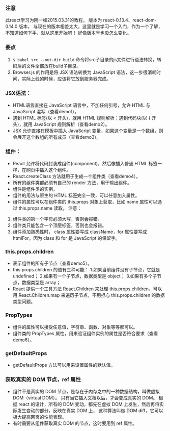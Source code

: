 ### 注意
此react学习为阮一峰2015.03.31的教程，
版本为 react-0.13.4、react-dom-0.14.0 版本，
与现在的版本相差太大，这里就是学习一个入门，作为一个了解，不知道如何下手，就从这里开始吧！
好像版本号也没怎么变化。


### 要点
1. `$ babel src --out-dir build` 命令将src子目录的js文件进行语法转换，转码后的文件全部放在build子目录。
2. Browser.js 的作用是将 JSX 语法转换为 JavaScript 语法，这一步很消耗时间，实际上线的时候，应该将它放到服务器完成。

### JSX语法：
- HTML语言直接在 JavaScript 语言中，不加任何引号，允许 HTML 与 JavaScript 混写（查看demo1）。
- 遇到 HTML 标签(以 < 开头)，就用 HTML 规则解析；遇到代码块(以 { 开头)，就用 JavaScript 规则解析（查看demo2）。
- JSX 允许直接在模板中插入 JavaScript 变量，如果这个变量是一个数组，则会展开这个数组的所有成员（查看demo3）。

### 组件：
- React 允许将代码封装成组件(component)，然后像插入普通 HTML 标签一样，在网页中插入这个组件。
- React.createClass 方法就用于生成一个组件类（查看demo4）。
- 所有的组件类都必须有自己的 render 方法，用于输出组件。
- 组件是组件类的实例。
- 组件的用法与原生的 HTML 标签完全一致，可以任意加入属性。
- 组件的属性可以在组件类的 this.props 对象上获取，比如 name 属性可以通过 this.props.name 读取。
注意：
1. 组件类的第一个字母必须大写，否则会报错。
2. 组件类只能包含一个顶层标签，否则也会报错。
3. 组件添加熟悉性时， class 属性要写成 className，for 属性要写成 htmlFor，因为 class 和 for 是 JavaScript 的保留字。

### this.props.children
- 表示组件的所有子节点（查看demo5）。
- this.props.children 的值有三种可能：
    1.如果当前组件没有子节点，它就是 undefined；
    2.如果有一个子节点，数据类型是 object；
    3.如果有多个子节点，数据类型是 array；
- React 提供一个工具方法 React.Children 来处理 this.props.children，可以用 React.Children.map 来遍历子节点，不用担心 this.props.children 的数据类型问题。

### PropTypes
- 组件的属性可以接受任意值，字符串、函数、对象等等都可以。
- 组件类的 PropTypes 属性，用来验证组件实例的属性是否符合要求（查看demo6）。

### getDefaultProps
- getDefaultProps 方法可以用来设置属性的默认值。

### 获取真实的 DOM 节点，ref 属性
- 组件不是真实的 DOM 节点，是存在于内存之中的一种数据结构，叫做虚拟 DOM（virtual DOM）。
  只有当它插入文档以后，才会变成真实的 DOM。
  根据 react 的设计，所有的 DOM 变动，都先在虚拟 DOM 上发生，然后再将实际发生变动的部分，反映在真实 DOM 上，
  这种算法叫做 DOM diff，它可以极大提高网页的性能表现。
- 有时需要从组件获取真实 DOM 的节点，这时要用到 ref 属性。